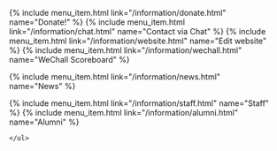 <div id="sidemenu">
    <ul>
{% include menu_item.html link="/information/donate.html" name="Donate!" %}
{% include menu_item.html link="/information/chat.html" name="Contact&nbsp;via&nbsp;Chat" %}
{% include menu_item.html link="/information/website.html" name="Edit website" %}
{% include menu_item.html link="/information/wechall.html" name="WeChall&nbsp;Scoreboard" %}

{% include menu_item.html link="/information/news.html" name="News" %}

{% include menu_item.html link="/information/staff.html" name="Staff" %}
{% include menu_item.html link="/information/alumni.html" name="Alumni" %}

    </ul>
</div>

